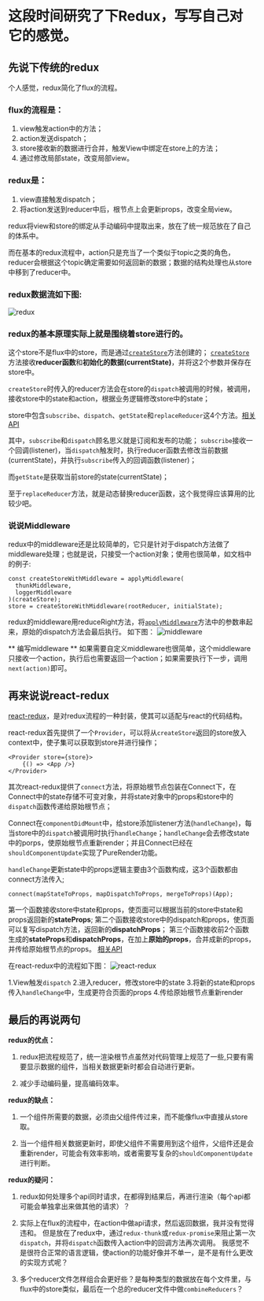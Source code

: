 # 这段时间研究了下Redux，写写自己对它的感觉。

## 先说下传统的redux

个人感觉，redux简化了flux的流程。

### flux的流程是：

1. view触发action中的方法；
2. action发送dispatch；
3. store接收新的数据进行合并，触发View中绑定在store上的方法；
4. 通过修改局部state，改变局部view。

### redux是：

1. view直接触发dispatch；
2. 将action发送到reducer中后，根节点上会更新props，改变全局view。

redux将view和store的绑定从手动编码中提取出来，放在了统一规范放在了自己的体系中。

而在基本的redux流程中，action只是充当了一个类似于topic之类的角色，reducer会根据这个topic确定需要如何返回新的数据；数据的结构处理也从store中移到了reducer中。

### redux数据流如下图:

![redux](https://raw.githubusercontent.com/lawrencebla/redux-review/master/redux.jpg)


### redux的基本原理实际上就是围绕着store进行的。

这个store不是flux中的store，而是通过[`createStore`](http://rackt.github.io/redux/docs/api/createStore.html)方法创建的；
[`createStore`](http://rackt.github.io/redux/docs/api/createStore.html)方法接收**reducer函数**和**初始化的数据(currentState)**，并将这2个参数并保存在store中。


`createStore`时传入的reducer方法会在store的`dispatch`被调用的时候，被调用，接收store中的state和action，根据业务逻辑修改store中的state；

store中包含`subscribe`、`dispatch`、`getState`和`replaceReducer`这4个方法。[相关API](http://rackt.github.io/redux/docs/api/Store.html)

其中，`subscribe`和`dispatch`顾名思义就是订阅和发布的功能；
`subscribe`接收一个回调(listener)，当`dispatch`触发时，执行reducer函数去修改当前数据(currentState)，并执行`subscribe`传入的回调函数(listener)；

而`getState`是获取当前store的state(currentState)；

至于`replaceReducer`方法，就是动态替换reducer函数，这个我觉得应该算用的比较少吧。

### 说说Middleware

redux中的middleware还是比较简单的，它只是针对于dispatch方法做了middleware处理；也就是说，只接受一个action对象；使用也很简单，如文档中的例子:

	const createStoreWithMiddleware = applyMiddleware(
	  thunkMiddleware,
	  loggerMiddleware
	)(createStore);
	store = createStoreWithMiddleware(rootReducer, initialState);
redux的middleware用reduceRight方法，将[`applyMiddleware`](http://rackt.github.io/redux/docs/api/applyMiddleware.html)方法中的参数串起来，原始的dispatch方法会最后执行。
如下图：
![middleware](https://raw.githubusercontent.com/lawrencebla/redux-review/master/middleware.jpg)

** 编写middleware **
如果需要自定义middleware也很简单，这个middleware只接收一个action，执行后也需要返回一个action；如果需要执行下一步，调用`next(action)`即可。

## 再来说说react-redux

[react-redux](https://github.com/rackt/react-redux)，是对redux流程的一种封装，使其可以适配与react的代码结构。

react-redux首先提供了一个`Provider`，可以将从`createStore`返回的store放入context中，使子集可以获取到store并进行操作；

	<Provider store={store}>
		{() => <App />}
	</Provider>

其次react-redux提供了`connect`方法，将原始根节点包装在Connect下，在Connect中的state存储不可变对象，并将state对象中的props和store中的`dispatch`函数传递给原始根节点；

Connect在`componentDidMount`中，给store添加listener方法(`handleChange`)，每当store中的`dispatch`被调用时执行`handleChange`；`handleChange`会去修改state中的porps，使原始根节点重新render；并且Connect已经在`shouldComponentUpdate`实现了PureRender功能。

`handleChange`更新state中的props逻辑主要由3个函数构成，这3个函数都由connect方法传入;

	connect(mapStateToProps, mapDispatchToProps, mergeToProps)(App);
第一个函数接收store中state和props，使页面可以根据当前的store中state和props返回新的**stateProps**;
第二个函数接收store中的dispatch和props，使页面可以复写dispatch方法，返回新的**dispatchProps**；
第三个函数接收前2个函数生成的**stateProps**和**dispatchProps**，在加上**原始的props**，合并成新的props，并传给原始根节点的props。
[相关API](https://github.com/rackt/react-redux/blob/master/docs/api.md#connectmapstatetoprops-mapdispatchtoprops-mergeprops-options)

在react-redux中的流程如下图：
![react-redux](https://raw.githubusercontent.com/lawrencebla/redux-review/master/react-redux.jpg)

1.View触发`dispatch`
2.进入reducer，修改store中的state
3.将新的state和props传入`handleChange`中，生成更符合页面的props
4.传给原始根节点重新render

## 最后的再说两句

**redux的优点：**
	
1. redux把流程规范了，统一渲染根节点虽然对代码管理上规范了一些,只要有需要显示数据的组件，当相关数据更新时都会自动进行更新。

2. 减少手动编码量，提高编码效率。


**redux的缺点：**

1. 一个组件所需要的数据，必须由父组件传过来，而不能像flux中直接从store取。

2. 当一个组件相关数据更新时，即使父组件不需要用到这个组件，父组件还是会重新render，可能会有效率影响，或者需要写复杂的`shouldComponentUpdate`进行判断。


**redux的疑问：**

1. redux如何处理多个api同时请求，在都得到结果后，再进行渲染（每个api都可能会单独拿出来做其他的请求）？

2. 实际上在flux的流程中，在action中做api请求，然后返回数据，我并没有觉得违和。
但是放在了redux中，通过`redux-thunk`或`redux-promise`来阻止第一次`dispatch`，并将`dispatch`函数传入action中的回调方法再次调用。
我感觉不是很符合正常的语言逻辑，使action的功能好像并不单一，是不是有什么更改的实现方式呢？

3. 多个reducer文件怎样组合会更好些？是每种类型的数据放在每个文件里，与flux中的store类似，最后在一个总的reducer文件中做`combineReducers`？
